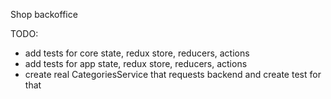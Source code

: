 Shop backoffice

TODO:

* add tests for core state, redux store, reducers, actions
* add tests for app state, redux store, reducers, actions
* create real CategoriesService that requests backend and create test for that
